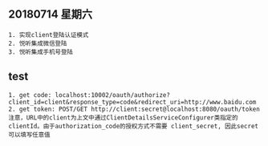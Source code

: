 20180714 星期六
--------------------------------
	1. 实现client登陆认证模式
	2. 悦听集成微信登陆
	3. 悦听集成手机号登陆

	
test
--------------------------------
	1. get code: localhost:10002/oauth/authorize?client_id=client&response_type=code&redirect_uri=http://www.baidu.com
	2. get token: POST/GET http://client:secret@localhost:8080/oauth/token
	注意，URL中的client为上文中通过ClientDetailsServiceConfigurer类指定的clientId。由于authorization_code的授权方式不需要 client_secret, 因此secret可以填写任意值